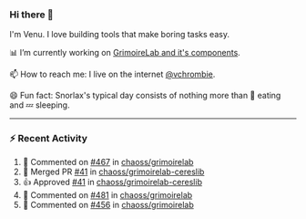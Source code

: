 ### Hi there 👋

I'm Venu. I love building tools that make boring tasks easy.

📊 I’m currently working on [GrimoireLab and it's components](https://chaoss.github.io/grimoirelab).

📫 How to reach me: I live on the internet [@vchrombie](https://www.google.co.in/search?q=vchrombie).

😄 Fun fact: Snorlax's typical day consists of nothing more than :doughnut: eating and :zzz: sleeping.

---

### :zap: Recent Activity

<!--RECENT_ACTIVITY:start-->
1. 💬 Commented on [#467](https://github.com/chaoss/grimoirelab/issues/467#issuecomment-1083194931) in [chaoss/grimoirelab](https://github.com/chaoss/grimoirelab)
2. 🎉 Merged PR [#41](https://github.com/chaoss/grimoirelab-cereslib/pull/41) in [chaoss/grimoirelab-cereslib](https://github.com/chaoss/grimoirelab-cereslib)
3. 👍 Approved [#41](https://github.com/chaoss/grimoirelab-cereslib/pull/41#pullrequestreview-926187743) in [chaoss/grimoirelab-cereslib](https://github.com/chaoss/grimoirelab-cereslib)
4. 💬 Commented on [#481](https://github.com/chaoss/grimoirelab/issues/481#issuecomment-1083167608) in [chaoss/grimoirelab](https://github.com/chaoss/grimoirelab)
5. 💬 Commented on [#456](https://github.com/chaoss/grimoirelab/issues/456#issuecomment-1083100941) in [chaoss/grimoirelab](https://github.com/chaoss/grimoirelab)
<!--RECENT_ACTIVITY:end-->

<!--
**vchrombie/vchrombie** is a ✨ _special_ ✨ repository because its `README.md` (this file) appears on your GitHub profile.

Here are some ideas to get you started:

- 🔭 I’m currently working on ...
- 🌱 I’m currently learning ...
- 👯 I’m looking to collaborate on ...
- 🤔 I’m looking for help with ...
- 💬 Ask me about ...
- 📫 How to reach me: ...
- 😄 Pronouns: ...
- ⚡ Fun fact: ...
-->
